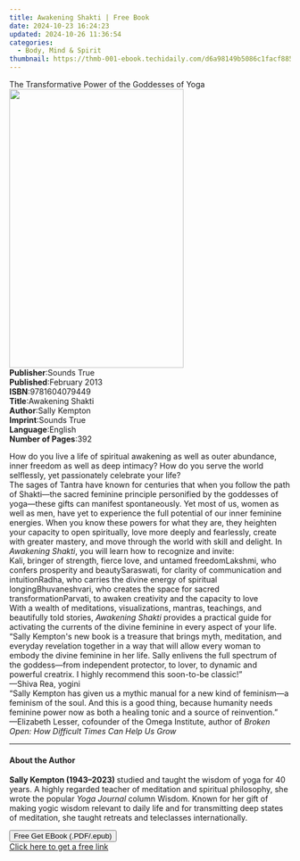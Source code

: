 ```yaml
---
title: Awakening Shakti | Free Book
date: 2024-10-23 16:24:23
updated: 2024-10-26 11:36:54
categories:
  - Body, Mind & Spirit
thumbnail: https://thmb-001-ebook.techidaily.com/d6a98149b5086c1facf88567460ec926a55533f3b4e2e70b3e08fcf83cdbe2af.jpg
---
```

<main id="book-container">
  <div class="flex flex-col">
    <div class="book-brief flex-1 py-6 px-4 sm:p-6 md:py-10 md:px-8">
      <!-- brief-->
      <div class="book-brief-main">
        The Transformative Power of the Goddesses of Yoga
      </div>
    </div>
    <div
      class="book-meta-info flex-1 grid gap-4 col-start-1 col-end-3 row-start-1 sm:mb-6 sm:grid-cols-4 lg:gap-6 lg:col-start-2 lg:row-end-6 lg:row-span-6 lg:mb-0"
    >
      <div
        class="book-meta-info-left place-content-center mt-4 p-4 text-sm leading-6 col-start-2 col-span-2 dark:text-slate-400"
      >
        <img
          class="w-full h-500 object-cover rounded-lg sm:h-255 sm:col-span-2 lg:col-span-full"
          src="https://img-001-ebook.techidaily.com/6a241f24ce3918e75e7735583680be0070e94e9944c7b8afe2b7f8e8bd6c0b31.jpg"
          alt=""
          width="312"
          height="500"
        />
      </div>
      <div
        class="book-meta-info-right mt-2 col-start-1 row-start-2 col-span-3 self-center"
      >
        <!-- meta data  -->
        <div class="flex flex-col px-4 md:px-8">
          <div class="flex-1">
            <strong>Publisher</strong>:<span class="px-2">Sounds True</span>
          </div>
          <div class="flex-1">
            <strong>Published</strong>:<span class="px-2">February 2013</span>
          </div>
          <div class="flex-1">
            <strong>ISBN</strong>:<span class="px-2">9781604079449</span>
          </div>
          <div class="flex-1">
            <strong>Title</strong>:<span class="px-2">Awakening Shakti</span>
          </div>
          <div class="flex-1">
            <strong>Author</strong>:<span class="px-2">Sally Kempton</span>
          </div>
          <div class="flex-1">
            <strong>Imprint</strong>:<span class="px-2">Sounds True</span>
          </div>
          <div class="flex-1">
            <strong>Language</strong>:<span class="px-2">English</span>
          </div>
          <div class="flex-1">
            <strong>Number of Pages</strong>:<span class="px-2">392</span>
          </div>
        </div>
      </div>
    </div>
    <div class="book-description flex-1 py-6 px-4 sm:p-6 md:py-10 md:px-8">
      <div class="book-description-main">
        <div accordion-content="" id="description">
          <p>
            How do you live a life of spiritual awakening as well as outer
            abundance, inner freedom as well as deep intimacy? How do you serve
            the world selflessly, yet passionately celebrate your life?<br />The
            sages of Tantra have known for centuries that when you follow the
            path of Shakti—the sacred feminine principle personified by the
            goddesses of yoga—these gifts can manifest spontaneously. Yet most
            of us, women as well as men, have yet to experience the full
            potential of our inner feminine energies. When you know these powers
            for what they are, they heighten your capacity to open spiritually,
            love more deeply and fearlessly, create with greater mastery, and
            move through the world with skill and delight. In
            <i>Awakening Shakti</i>, you will learn how to recognize and
            invite:<br />Kali, bringer of strength, fierce love, and untamed
            freedomLakshmi, who confers prosperity and beautySaraswati, for
            clarity of communication and intuitionRadha, who carries the divine
            energy of spiritual longingBhuvaneshvari, who creates the space for
            sacred transformationParvati, to awaken creativity and the capacity
            to love<br />With a wealth of meditations, visualizations, mantras,
            teachings, and beautifully told stories,
            <i>Awakening Shakti</i> provides a practical guide for activating
            the currents of the divine feminine in every aspect of your life.<br />“Sally
            Kempton's new book is a treasure that brings myth, meditation, and
            everyday revelation together in a way that will allow every woman to
            embody the divine feminine in her life. Sally enlivens the full
            spectrum of the goddess—from independent protector, to lover, to
            dynamic and powerful creatrix. I highly recommend this soon-to-be
            classic!”<br />—Shiva Rea, yogini<br />“Sally Kempton has given us a
            mythic manual for a new kind of feminism—a feminism of the soul. And
            this is a good thing, because humanity needs feminine power now as
            both a healing tonic and a source of reinvention.”<br />—Elizabeth
            Lesser, cofounder of the Omega Institute, author of
            <i>Broken Open: How Difficult Times Can Help Us Grow</i>
          </p>
        </div>
        <div class="accordion-fader"></div>
      </div>
    </div>
    <div class="book-excerpts flex-1 py-6 px-4 sm:p-6 md:py-10 md:px-8">
      <!-- excerpts-->
      <div class="book-excerpts-main">
        <hr />
        <h4 class="placeholder placeholder-heading">
          <span>About the Author</span>
        </h4>
        <p>
          <b>Sally Kempton</b><b> (1943–2023) </b>studied and taught the wisdom
          of yoga for 40 years. A highly regarded teacher of meditation and
          spiritual philosophy, she wrote the popular <i>Yoga Journal</i> column
          Wisdom. Known for her gift of making yogic wisdom relevant to daily
          life and for transmitting deep states of meditation, she taught
          retreats and teleclasses internationally.
        </p>
      </div>
    </div>
    <div
      class="book-about-author flex-1 py-6 px-4 sm:p-6 md:py-10 md:px-8"
    ></div>
    <div class="book-free-get flex-1 py-6 px-4 sm:p-6 md:py-10 md:px-8">
      <button
        id="btn-free-get"
        class="bg-blue-500 hover:bg-blue-700 text-white font-bold py-2 px-4 rounded"
      >
        Free Get EBook (.PDF/.epub)
      </button>
      <div id="countdown-display" class="px-2 text-lg mt-2"></div>
      <a
        id="free-link"
        class="hidden bg-blue-500 hover:bg-blue-700 text-white font-bold py-2 px-4 rounded"
        href="https://www.ebooks.com/en-us/book/210761864/awakening-shakti/sally-kempton/"
        target="_blank"
        >Click here to get a free link</a
      >
    </div>
    <script>
      let countdownTime = 0;
      let countdownInterval = null;
      document
        .getElementById('btn-free-get')
        .addEventListener('click', startCountdown);
      function startCountdown() {
        countdownTime = new Date().getTime() + 60000 * 3;
        countdownInterval = setInterval(updateCountdown, 1000);
        document.getElementById('btn-free-get').disabled = true;
        document
          .getElementById('btn-free-get')
          .classList.add('bg-gray-500', 'cursor-not-allowed');
      }
      function updateCountdown() {
        let currentTime = new Date().getTime();
        let timeLeft = countdownTime - currentTime;
        let secondsLeft = Math.floor(timeLeft / 1000);
        document.getElementById('countdown-display').innerHTML =
          `Remaining time: ${secondsLeft} seconds.`;
        if (secondsLeft <= 0) {
          clearInterval(countdownInterval);
          document.getElementById('btn-free-get').classList.add('hidden');
          document.getElementById('free-link').classList.remove('hidden');
          document.getElementById('countdown-display').innerHTML = '';
        }
      }
    </script>
  </div>
</main>

